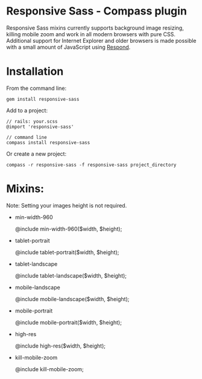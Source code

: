 Responsive Sass - Compass plugin
====================

Responsive Sass mixins currently supports background image resizing, killing mobile zoom and work in all modern browsers with pure CSS. Additional support 
for Internet Explorer and older browsers is made possible with a small amount 
of JavaScript using [Respond](http://github.com/scottjehl/Respond).


Installation
============

From the command line:

    gem install responsive-sass

Add to a project:

    // rails: your.scss
    @import 'responsive-sass'

    // command line
    compass install responsive-sass
    
Or create a new project:

    compass -r responsive-sass -f responsive-sass project_directory

Mixins:
======

Note: Setting your images height is not required.

* min-width-960

    @include min-width-960($width, $height);

* tablet-portrait

   @include tablet-portrait($width, $height);
   
* tablet-landscape

   @include tablet-landscape($width, $height);
       
* mobile-landscape

   @include mobile-landscape($width, $height);
   
* mobile-portrait

   @include mobile-portrait($width, $height);
   
* high-res

   @include high-res($width, $height);
   
* kill-mobile-zoom

  @include kill-mobile-zoom;